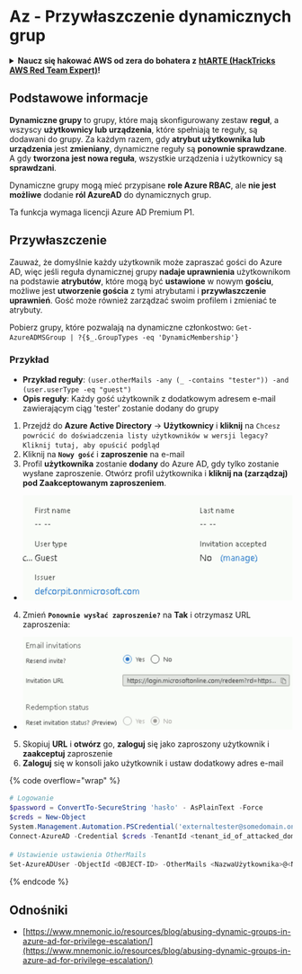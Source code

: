 # Az - Przywłaszczenie dynamicznych grup

<details>

<summary><strong>Naucz się hakować AWS od zera do bohatera z</strong> <a href="https://training.hacktricks.xyz/courses/arte"><strong>htARTE (HackTricks AWS Red Team Expert)</strong></a><strong>!</strong></summary>

Inne sposoby wsparcia HackTricks:

* Jeśli chcesz zobaczyć swoją **firmę reklamowaną w HackTricks** lub **pobrać HackTricks w formacie PDF**, sprawdź [**PLANY SUBSKRYPCYJNE**](https://github.com/sponsors/carlospolop)!
* Zdobądź [**oficjalne gadżety PEASS & HackTricks**](https://peass.creator-spring.com)
* Odkryj [**Rodzinę PEASS**](https://opensea.io/collection/the-peass-family), naszą kolekcję ekskluzywnych [**NFT**](https://opensea.io/collection/the-peass-family)
* **Dołącz do** 💬 [**grupy Discord**](https://discord.gg/hRep4RUj7f) lub [**grupy telegramowej**](https://t.me/peass) lub **śledź** nas na **Twitterze** 🐦 [**@hacktricks\_live**](https://twitter.com/hacktricks\_live)**.**
* **Podziel się swoimi sztuczkami hakowania, przesyłając PR-y do** [**HackTricks**](https://github.com/carlospolop/hacktricks) i [**HackTricks Cloud**](https://github.com/carlospolop/hacktricks-cloud) github repos.

</details>

## Podstawowe informacje

**Dynamiczne grupy** to grupy, które mają skonfigurowany zestaw **reguł**, a wszyscy **użytkownicy lub urządzenia**, które spełniają te reguły, są dodawani do grupy. Za każdym razem, gdy **atrybut użytkownika lub urządzenia** jest **zmieniany**, dynamiczne reguły są **ponownie sprawdzane**. A gdy **tworzona jest nowa reguła**, wszystkie urządzenia i użytkownicy są **sprawdzani**.

Dynamiczne grupy mogą mieć przypisane **role Azure RBAC**, ale **nie jest możliwe** dodanie **ról AzureAD** do dynamicznych grup.

Ta funkcja wymaga licencji Azure AD Premium P1.

## Przywłaszczenie

Zauważ, że domyślnie każdy użytkownik może zapraszać gości do Azure AD, więc jeśli reguła dynamicznej grupy **nadaje uprawnienia** użytkownikom na podstawie **atrybutów**, które mogą być **ustawione** w nowym **gościu**, możliwe jest **utworzenie gościa** z tymi atrybutami i **przywłaszczenie uprawnień**. Gość może również zarządzać swoim profilem i zmieniać te atrybuty.

Pobierz grupy, które pozwalają na dynamiczne członkostwo: `Get-AzureADMSGroup | ?{$_.GroupTypes -eq 'DynamicMembership'}`

### Przykład

* **Przykład reguły**: `(user.otherMails -any (_ -contains "tester")) -and (user.userType -eq "guest")`
* **Opis reguły**: Każdy gość użytkownik z dodatkowym adresem e-mail zawierającym ciąg 'tester' zostanie dodany do grupy

1. Przejdź do **Azure Active Directory** -> **Użytkownicy** i **kliknij** na `Chcesz powrócić do doświadczenia listy użytkowników w wersji legacy? Kliknij tutaj, aby opuścić podgląd`
2. Kliknij na **`Nowy gość`** i **zaproszenie** na e-mail
3. Profil **użytkownika** zostanie **dodany** do Azure AD, gdy tylko zostanie wysłane zaproszenie. Otwórz profil użytkownika i **kliknij na (zarządzaj) pod Zaakceptowanym zaproszeniem**.
* ![](<../../../.gitbook/assets/image (281).png>)
4. Zmień **`Ponownie wysłać zaproszenie?`** na **Tak** i otrzymasz URL zaproszenia:
* ![](<../../../.gitbook/assets/image (205).png>)
5. Skopiuj **URL** i **otwórz** go, **zaloguj** się jako zaproszony użytkownik i **zaakceptuj** zaproszenie
6. **Zaloguj** się w konsoli jako użytkownik i ustaw dodatkowy adres e-mail

{% code overflow="wrap" %}
```powershell
# Logowanie
$password = ConvertTo-SecureString 'hasło' - AsPlainText -Force
$creds = New-Object
System.Management.Automation.PSCredential('externaltester@somedomain.onmicrosoft.com', $Password)
Connect-AzureAD -Credential $creds -TenantId <tenant_id_of_attacked_domain>

# Ustawienie ustawienia OtherMails
Set-AzureADUser -ObjectId <OBJECT-ID> -OtherMails <NazwaUżytkownika>@<NAZWA_TENANTA>.onmicrosoft.com -Verbose
```
{% endcode %}

## Odnośniki

* [https://www.mnemonic.io/resources/blog/abusing-dynamic-groups-in-azure-ad-for-privilege-escalation/](https://www.mnemonic.io/resources/blog/abusing-dynamic-groups-in-azure-ad-for-privilege-escalation/)

